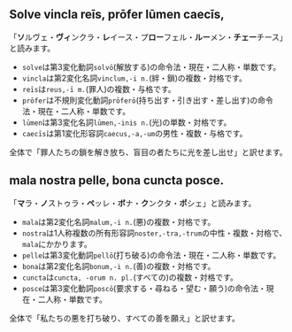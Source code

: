 ## Solve vincla reīs, prōfer lūmen caecīs,
「**ソ**ルヴェ・**ヴィ**ンクラ・**レ**イース・プ**ロー**フェル・**ルー**メン・**チェー**チース」と読みます。

- `solve`は第3変化動詞`solvō`(解放する)の命令法・現在・二人称・単数です。
- `vincla`は第2変化名詞`vinclum,-i n.`(絆・鎖)の複数・対格です。
- `reīs`は`reus,-ī m.`(罪人)の複数・与格です。
- `prōfer`は不規則変化動詞`prōferō`(持ち出す・引き出す・差し出す)の命令法・現在・二人称・単数です。
- `lūmen`は第3変化名詞`lūmen,-inis n.`(光)の単数・対格です。
- `caecīs`は第1変化形容詞`caecus,-a,-um`の男性・複数・与格です。

全体で「罪人たちの鎖を解き放ち、盲目の者たちに光を差し出せ」と訳せます。


## mala nostra pelle, bona cuncta posce.
「**マ**ラ・**ノ**ストゥラ・**ペ**ッレ・**ボ**ナ・**ク**ンクタ・**ポ**シェ」と読みます。
- `mala`は第2変化名詞`malum,-i n.`(悪)の複数・対格です。
- `nostra`は1人称複数の所有形容詞`noster,-tra,-trum`の中性・複数・対格で、`mala`にかかります。
- `pelle`は第3変化動詞`pellō`(打ち破る)の命令法・現在・二人称・単数です。
- `bona`は第2変化名詞`bonum,-i n.`(善)の複数・対格です。
- `cuncta`は`cuncta, -orum n. pl.`(すべての)の複数・対格です。
- `posce`は第3変化動詞`poscō`(要求する・尋ねる・望む・願う)の命令法・現在・二人称・単数です。

全体で「私たちの悪を打ち破り、すべての善を願え」と訳せます。